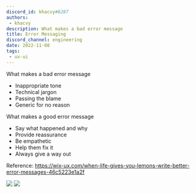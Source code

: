 ```yaml
---
discord_id: khacvy#8287
authors:
 - khacvy
description: What makes a bad error message
title: Error Messaging
discord_channel: engineering
date: 2022-11-08
tags:
 - ux-ui
---
```


What makes a bad error message
- Inappropriate tone
- Technical jargon
- Passing the blame
- Generic for no reason

What makes a good error message
- Say what happened and why
- Provide reassurance
- Be empathetic
- Help them fix it
- Always give a way out

Reference: https://wix-ux.com/when-life-gives-you-lemons-write-better-error-messages-46c5223e1a2f


![](assets/202211081111---error-messaging_pasted-image-20221108111328.webp)
![](assets/202211081111---error-messaging_pasted-image-20221108111346.webp)
